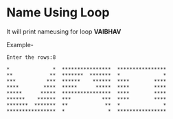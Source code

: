 # Name Using Loop

It will print nameusing for loop __VAIBHAV__

Example-
```
Enter the rows:8

*              *  ****************  ****************
**            **  *******  *******  *              *
***          ***  ******    ******  ****        ****
****        ****  *****      *****  ****        ****
*****      *****  ****************  ****        ****
******    ******  ***          ***  ****        ****
*******  *******  **            **  *              *
****************  *              *  ****************
```
